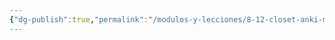 ```yaml
---
{"dg-publish":true,"permalink":"/modulos-y-lecciones/8-12-closet-anki-macrocurso/","noteIcon":""}
---
```


